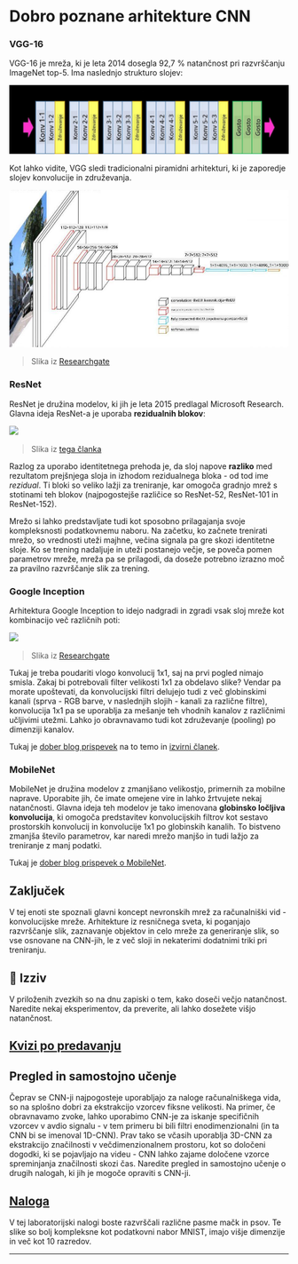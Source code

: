 <!--
CO_OP_TRANSLATOR_METADATA:
{
  "original_hash": "53faab85adfcebd8c10bcd71dc2fa557",
  "translation_date": "2025-09-23T15:02:24+00:00",
  "source_file": "lessons/4-ComputerVision/07-ConvNets/CNN_Architectures.md",
  "language_code": "sl"
}
-->
# Dobro poznane arhitekture CNN

### VGG-16

VGG-16 je mreža, ki je leta 2014 dosegla 92,7 % natančnost pri razvrščanju ImageNet top-5. Ima naslednjo strukturo slojev:

![ImageNet Layers](../../../../../translated_images/vgg-16-arch1.d901a5583b3a51baeaab3e768567d921e5d54befa46e1e642616c5458c934028.sl.jpg)

Kot lahko vidite, VGG sledi tradicionalni piramidni arhitekturi, ki je zaporedje slojev konvolucije in združevanja.

![ImageNet Pyramid](../../../../../translated_images/vgg-16-arch.64ff2137f50dd49fdaa786e3f3a975b3f22615efd13efb19c5d22f12e01451a1.sl.jpg)

> Slika iz [Researchgate](https://www.researchgate.net/figure/Vgg16-model-structure-To-get-the-VGG-NIN-model-we-replace-the-2-nd-4-th-6-th-7-th_fig2_335194493)

### ResNet

ResNet je družina modelov, ki jih je leta 2015 predlagal Microsoft Research. Glavna ideja ResNet-a je uporaba **rezidualnih blokov**:

<img src="images/resnet-block.png" width="300"/>

> Slika iz [tega članka](https://arxiv.org/pdf/1512.03385.pdf)

Razlog za uporabo identitetnega prehoda je, da sloj napove **razliko** med rezultatom prejšnjega sloja in izhodom rezidualnega bloka - od tod ime *rezidual*. Ti bloki so veliko lažji za treniranje, kar omogoča gradnjo mrež s stotinami teh blokov (najpogostejše različice so ResNet-52, ResNet-101 in ResNet-152).

Mrežo si lahko predstavljate tudi kot sposobno prilagajanja svoje kompleksnosti podatkovnemu naboru. Na začetku, ko začnete trenirati mrežo, so vrednosti uteži majhne, večina signala pa gre skozi identitetne sloje. Ko se trening nadaljuje in uteži postanejo večje, se poveča pomen parametrov mreže, mreža pa se prilagodi, da doseže potrebno izrazno moč za pravilno razvrščanje slik za trening.

### Google Inception

Arhitektura Google Inception to idejo nadgradi in zgradi vsak sloj mreže kot kombinacijo več različnih poti:

<img src="images/inception.png" width="400"/>

> Slika iz [Researchgate](https://www.researchgate.net/figure/Inception-module-with-dimension-reductions-left-and-schema-for-Inception-ResNet-v1_fig2_355547454)

Tukaj je treba poudariti vlogo konvolucij 1x1, saj na prvi pogled nimajo smisla. Zakaj bi potrebovali filter velikosti 1x1 za obdelavo slike? Vendar pa morate upoštevati, da konvolucijski filtri delujejo tudi z več globinskimi kanali (sprva - RGB barve, v naslednjih slojih - kanali za različne filtre), konvolucija 1x1 pa se uporablja za mešanje teh vhodnih kanalov z različnimi učljivimi utežmi. Lahko jo obravnavamo tudi kot združevanje (pooling) po dimenziji kanalov.

Tukaj je [dober blog prispevek](https://medium.com/analytics-vidhya/talented-mr-1x1-comprehensive-look-at-1x1-convolution-in-deep-learning-f6b355825578) na to temo in [izvirni članek](https://arxiv.org/pdf/1312.4400.pdf).

### MobileNet

MobileNet je družina modelov z zmanjšano velikostjo, primernih za mobilne naprave. Uporabite jih, če imate omejene vire in lahko žrtvujete nekaj natančnosti. Glavna ideja teh modelov je tako imenovana **globinsko ločljiva konvolucija**, ki omogoča predstavitev konvolucijskih filtrov kot sestavo prostorskih konvolucij in konvolucije 1x1 po globinskih kanalih. To bistveno zmanjša število parametrov, kar naredi mrežo manjšo in tudi lažjo za treniranje z manj podatki.

Tukaj je [dober blog prispevek o MobileNet](https://medium.com/analytics-vidhya/image-classification-with-mobilenet-cc6fbb2cd470).

## Zaključek

V tej enoti ste spoznali glavni koncept nevronskih mrež za računalniški vid - konvolucijske mreže. Arhitekture iz resničnega sveta, ki poganjajo razvrščanje slik, zaznavanje objektov in celo mreže za generiranje slik, so vse osnovane na CNN-jih, le z več sloji in nekaterimi dodatnimi triki pri treniranju.

## 🚀 Izziv

V priloženih zvezkih so na dnu zapiski o tem, kako doseči večjo natančnost. Naredite nekaj eksperimentov, da preverite, ali lahko dosežete višjo natančnost.

## [Kvizi po predavanju](https://ff-quizzes.netlify.app/en/ai/quiz/14)

## Pregled in samostojno učenje

Čeprav se CNN-ji najpogosteje uporabljajo za naloge računalniškega vida, so na splošno dobri za ekstrakcijo vzorcev fiksne velikosti. Na primer, če obravnavamo zvoke, lahko uporabimo CNN-je za iskanje specifičnih vzorcev v avdio signalu - v tem primeru bi bili filtri enodimenzionalni (in ta CNN bi se imenoval 1D-CNN). Prav tako se včasih uporablja 3D-CNN za ekstrakcijo značilnosti v večdimenzionalnem prostoru, kot so določeni dogodki, ki se pojavljajo na videu - CNN lahko zajame določene vzorce spreminjanja značilnosti skozi čas. Naredite pregled in samostojno učenje o drugih nalogah, ki jih je mogoče opraviti s CNN-ji.

## [Naloga](lab/README.md)

V tej laboratorijski nalogi boste razvrščali različne pasme mačk in psov. Te slike so bolj kompleksne kot podatkovni nabor MNIST, imajo višje dimenzije in več kot 10 razredov.

---

